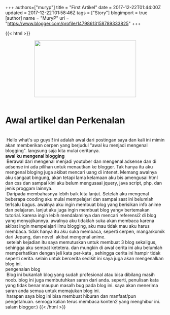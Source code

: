 +++
 authors=["muryp"] 
title = "First Artikel"
date = 2017-12-22T01:44:00Z
updated = 2017-12-22T01:58:46Z
tags = ["Story"]
blogimport = true 
[author]
	name = "MuryP"
	uri = "https://www.blogger.com/profile/14798613158789333825"
+++

 {{< html >}} 
<div class="separator" style="clear: both; text-align: center;"><a href="https://2.bp.blogspot.com/-xtvvxl7asqk/WjzTfa7sRMI/AAAAAAAADaI/5JfZ-WU0FTYp44YKqNiQPx4DmBy6nW7HQCKgBGAs/s1600/perkenalan.jpg" imageanchor="1" style="margin-left: 1em; margin-right: 1em;"><img border="0" data-original-height="455" data-original-width="809" height="179" src="https://2.bp.blogspot.com/-xtvvxl7asqk/WjzTfa7sRMI/AAAAAAAADaI/5JfZ-WU0FTYp44YKqNiQPx4DmBy6nW7HQCKgBGAs/s320/perkenalan.jpg" width="320" /></a></div><br /><h1>Awal artikel dan Perkenalan</h1><br /><span class="Apple-tab-span" style="white-space: pre;"> </span>Hello what's up guys!! ini adalah awal dari postingan saya dan kali ini mimin akan memberikan cerpen yang berjudul "awal ku menjadi mengenal blogging". langsung saja kita mulai ceritanya.<br /><b>awal ku mengenal blogging</b><br /><span class="Apple-tab-span" style="white-space: pre;"> </span>Berawal dari mengenal menjadi youtuber dan mengenal adsense dan di adsense ini ada pilihan untuk menautkan ke blogger. Tak hanya itu aku mengenal bloging juga akibat mencari uang di intenet. Memang awalnya aku sangaat bingung, akan tetapi lama kelamaan aku bis amengusai html dan css dan sampai kini aku belum mengusaai jquery, java script, php, dan jenis proggam lainnya.<br /><span class="Apple-tab-span" style="white-space: pre;"> </span>Daripada membahasnya lebih baik kita lanjut. Setelah aku mengenal beberapa cooding aku mulai mempelajari dan sampai saat ini belumlah terlsalu bagus. awalnya aku ingin membuat blog yang berisikan info anime dan pelajaran. lanjut aku juga ingin membuat blog yangv bertemakan tutorial. karena ingin lebih mendalaminya dan mencari referensi2 di blog yang menyajikannya. awalnya aku tidaklah suka akan membaca karena akibat ingin mempelajari ilmu blogging, aku mau tidak mau aku harus membaca. tidak hanya itu aku suka membaca, seperti cerpen, manga/komik dari Jepang, dan novel &nbsp;akibat mengenal anime.<br /><span class="Apple-tab-span" style="white-space: pre;"> </span>setelah kejadian itu saya memutuskan untuk membuat 3 blog sekaligus, sehingga aku sempat ketetera. dan mungkin di awal cerita ini aku belumlah memperhatikan dengan jeli kata per-kata , sehingga cerita ini hampir tidak seperti cerita. selain untuk bercerita sedikit ini saya juga akan mengenalkan blog ini.<br />pengenalan blog<br /><span class="Apple-tab-span" style="white-space: pre;"> </span>Blog ini bukanlah blog yang sudah profesional atau bisa dibilang masih noob. blog ini juga membutuhkan saran dari anda. seperti, penulisan kata yang tidak benar maupun masalh bug pada blog ini. saya akan menerima saran anda semua untuk memajukan blog ini.<br /><span class="Apple-tab-span" style="white-space: pre;"> </span>harapan saya blog ini bisa membuat hiburan dan manfaat/pun pengetahuan. semoga kalian terus membaca konten2 yang menghibur ini. salam blogger:)
{{< /html >}}
